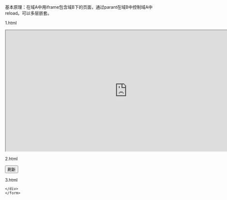 ﻿

基本原理：在域A中用iframe包含域B下的页面，通过parant在域B中控制域A中reload。可以多层嵌套。

1.html
<!DOCTYPE html>
<html xmlns="http://www.w3.org/1999/xhtml">
<head>
    <title></title>
   
</head>
<body>
    <div id="test"></div>
    <iframe src="http://localhost:53670/2.aspx" width="800px" height="400px"></iframe>
     <script type="text/javascript">
         document.getElementById("test").innerHTML = Math.random();
    </script>
</body>
</html>


2.html
<!DOCTYPE html>

<html xmlns="http://www.w3.org/1999/xhtml">
<head runat="server">
    <title></title>
</head>
<body>
    <form id="form1" runat="server">
    <div>
    <input type="button" id="btn" value="刷新" />
    </div>
        <iframe src="http://localhost:53655/3.aspx" id="iframe" style="display:none;"></iframe>
    </form>
    <script type="text/javascript">
        document.getElementById("btn").onclick = function () {
            document.getElementById("iframe").src = "http://localhost:53655/3.aspx?success=1";
        }
    </script>
</body>
</html>



3.html
<!DOCTYPE html>

<html xmlns="http://www.w3.org/1999/xhtml">
<head runat="server">
    <title></title>
    <script type="text/javascript">
        <%if(Request.QueryString["success"]=="1"){ %>
        parent.parent.window.location.reload();
        <%}%>
    </script>
</head>
<body>
    <form id="form1" runat="server">
    <div>
    
    </div>
    </form>
</body>
</html>



